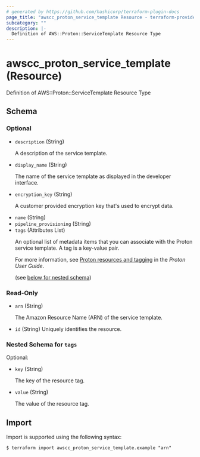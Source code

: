 ```yaml
---
# generated by https://github.com/hashicorp/terraform-plugin-docs
page_title: "awscc_proton_service_template Resource - terraform-provider-awscc"
subcategory: ""
description: |-
  Definition of AWS::Proton::ServiceTemplate Resource Type
---
```


# awscc_proton_service_template (Resource)

Definition of AWS::Proton::ServiceTemplate Resource Type



<!-- schema generated by tfplugindocs -->
## Schema

### Optional

- `description` (String) <p>A description of the service template.</p>
- `display_name` (String) <p>The name of the service template as displayed in the developer interface.</p>
- `encryption_key` (String) <p>A customer provided encryption key that's used to encrypt data.</p>
- `name` (String)
- `pipeline_provisioning` (String)
- `tags` (Attributes List) <p>An optional list of metadata items that you can associate with the Proton service template. A tag is a key-value pair.</p>
         <p>For more information, see <a href="https://docs.aws.amazon.com/proton/latest/userguide/resources.html">Proton resources and tagging</a> in the
        <i>Proton User Guide</i>.</p> (see [below for nested schema](#nestedatt--tags))

### Read-Only

- `arn` (String) <p>The Amazon Resource Name (ARN) of the service template.</p>
- `id` (String) Uniquely identifies the resource.

<a id="nestedatt--tags"></a>
### Nested Schema for `tags`

Optional:

- `key` (String) <p>The key of the resource tag.</p>
- `value` (String) <p>The value of the resource tag.</p>

## Import

Import is supported using the following syntax:

```shell
$ terraform import awscc_proton_service_template.example "arn"
```
